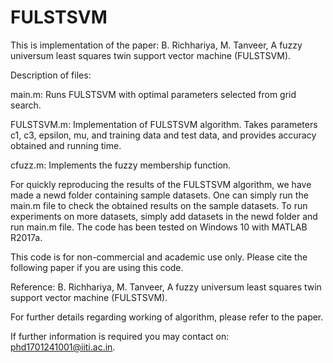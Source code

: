 # FULSTSVM

This is implementation of the paper: B. Richhariya, M. Tanveer, A fuzzy universum least squares twin support vector machine (FULSTSVM).

Description of files:

main.m: Runs FULSTSVM with optimal parameters selected from grid search.

FULSTSVM.m: Implementation of FULSTSVM algorithm. Takes parameters c1, c3, epsilon, mu, and training data and test data, and provides accuracy obtained and running time.

cfuzz.m: Implements the fuzzy membership function.

For quickly reproducing the results of the FULSTSVM algorithm, we have made a newd folder containing sample datasets. One can simply run the main.m file to check the obtained results on the sample datasets. To run experiments on more datasets, simply add datasets in the newd folder and run main.m file. The code has been tested on Windows 10 with MATLAB R2017a.

This code is for non-commercial and academic use only. Please cite the following paper if you are using this code.

Reference: B. Richhariya, M. Tanveer, A fuzzy universum least squares twin support vector machine (FULSTSVM).

For further details regarding working of algorithm, please refer to the paper.

If further information is required you may contact on: phd1701241001@iiti.ac.in.
